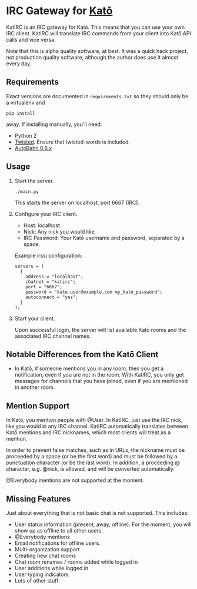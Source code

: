 # IRC Gateway for [Katō](https://kato.im/)

KatIRC is an IRC gateway for Katō. This means that you can use your own IRC
client. KatIRC will translate IRC commands from your client into Katō API
calls and vice versa.

Note that this is alpha quality software, at best. It was a quick hack
project, not production quality software, although the author does use it
almost every day.

## Requirements

Exact versions are documented in `requirements.txt` so they should
only be a virtualenv and

    pip install

away. If installing manually, you'll need:

- Python 2
- [Twisted](http://www.twistedmatrix.com/). Ensure that twisted-words is
  included.
- [AutoBahn 0.6.x](http://autobahn.ws/python/)

## Usage

1. Start the server.

    ```
    ./main.py
    ```

    This starts the server on localhost, port 6667 (IRC).

2. Configure your IRC client.
    - Host: localhost
    - Nick: Any nick you would like
    - IRC Password: Your Katō username and password, separated by a space.

    Example irssi configuration:

    ```
    servers = (
      {
        address = "localhost";
        chatnet = "katirc";
        port = "6667";
        password = "kato.user@example.com my_kato_password";
        autoconnect = "yes";
      }
    );
    ```

3. Start your client.

    Upon successful login, the server will list available Katō rooms and the
    associated IRC channel names.

## Notable Differences from the Katō Client

- In Katō, if someone mentions you in any room, then you get a notification,
  even if you are not in the room. With KatIRC, you only get messages for
  channels that you have joined, even if you are mentioned in another room.

## Mention Support

In Katō, you mention people with @User. In KatIRC, just use the IRC nick, like
you would in any IRC channel. KatIRC automatically translates between Katō
mentions and IRC nicknames, which most clients will treat as a mention.

In order to prevent false matches, such as in URLs, the nickname must be
proceeded by a space (or be the first word) and  must be followed by a
punctuation character (or be the last word). In addition, a proceeding @
character, e.g. @nick, is allowed, and will be converted automatically.

@Everybody mentions are not supported at the moment.

## Missing Features

Just about everything that is not basic chat is not supported. This includes:

- User status information (present, away, offline). For the moment, you will
  show up as offline to all other users.
- @Everybody mentions
- Email notifications for offline users.
- Multi-organization support
- Creating new chat rooms
- Chat room renames / rooms added while logged in
- User additions while logged in
- User typing indicators
- Lots of other stuff
